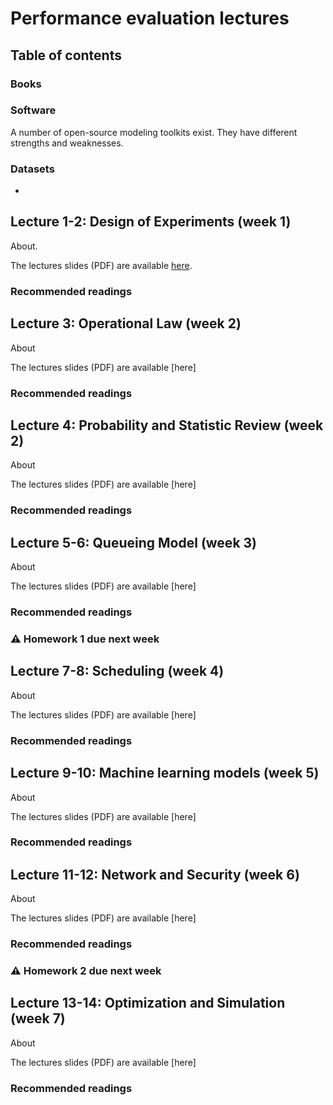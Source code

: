 # Performance evaluation lectures <!-- omit in toc -->


## Table of contents <!-- omit in toc -->
 <!---
- [QPerf resources](#ir-resources)
  - [Books](#books)
  - [Software](#software)
  - [Datasets](#datasets)
- [Lecture 1: DoE (week 3.1)](#lecture-1-evaluation-week-31)
  - [Recommended readings](#recommended-readings)
- [Lecture 2 : Operational (week 3.1)]
  - [Recommended readings](#recommended-readings)
  - [:warning: Paper P1 to review](#warning-paper-p1-to-review)
- [Lecture 3: indexing (week 3.2)](#lecture-3-indexing-week-32)
  - [Recommended readings](#recommended-readings)
  - [:warning: Paper P2 to review](#warning-paper-p2-to-review)
- [Lecture 4: query refinement (week 3.2)](#lecture-4-query-refinement-week-32)
  - [Recommended readings](#recommended-readings)
  - [:warning: Paper P3 to review](#warning-paper-p3-to-review)
- [Lecture 5: interactive IR (week 3.3)](#lecture-5-interactive-ir-week-33)
  - [Recommended readings](#recommended-readings)
  - [:warning: Paper P4 to review](#warning-paper-p4-to-review)
- [Lecture 6: personalization (week 3.3)](#lecture-6-personalization-week-33)
  - [Recommended readings](#recommended-readings)
  - [:warning: Paper P5 to review](#warning-paper-p5-to-review)
- [Lecture 7: learning to rank (week 3.4)](#lecture-7-learning-to-rank-week-34)
  - [Recommended readings](#recommended-readings)
  - [:warning: Paper P6 to review](#warning-paper-p6-to-review)
- [Lecture 8: neural IR (week 3.4)](#lecture-8-neural-ir-week-34)
  - [Recommended readings](#recommended-readings)
  - [:warning: Paper P7 to review](#warning-paper-p7-to-review)
-->


### Books


### Software

A number of open-source modeling toolkits exist. They have different strengths and weaknesses.

<!--
For evaluation purposes, [trec_eval](https://github.com/usnistgov/trec_eval) is commonly used.
-->

### Datasets


- 


## Lecture 1-2: Design of Experiments (week 1)

About.

The lectures slides (PDF) are available [here](Slide/Lecture_week7_1_v2.pptx).

### Recommended readings


## Lecture 3: Operational Law (week 2)

About

The lectures slides (PDF) are available [here]

### Recommended readings



## Lecture 4: Probability and Statistic Review (week 2)

About

The lectures slides (PDF) are available [here]

### Recommended readings




## Lecture 5-6: Queueing Model (week 3)

About

The lectures slides (PDF) are available [here]

### Recommended readings








### :warning: Homework 1 due next week


## Lecture 7-8: Scheduling (week 4)


About

The lectures slides (PDF) are available [here]

### Recommended readings






## Lecture 9-10: Machine learning models (week 5)


About

The lectures slides (PDF) are available [here]

### Recommended readings





## Lecture 11-12: Network and Security (week 6)


About

The lectures slides (PDF) are available [here]

### Recommended readings




### :warning: Homework 2 due next week


## Lecture 13-14: Optimization and Simulation  (week 7)


About

The lectures slides (PDF) are available [here]

### Recommended readings



